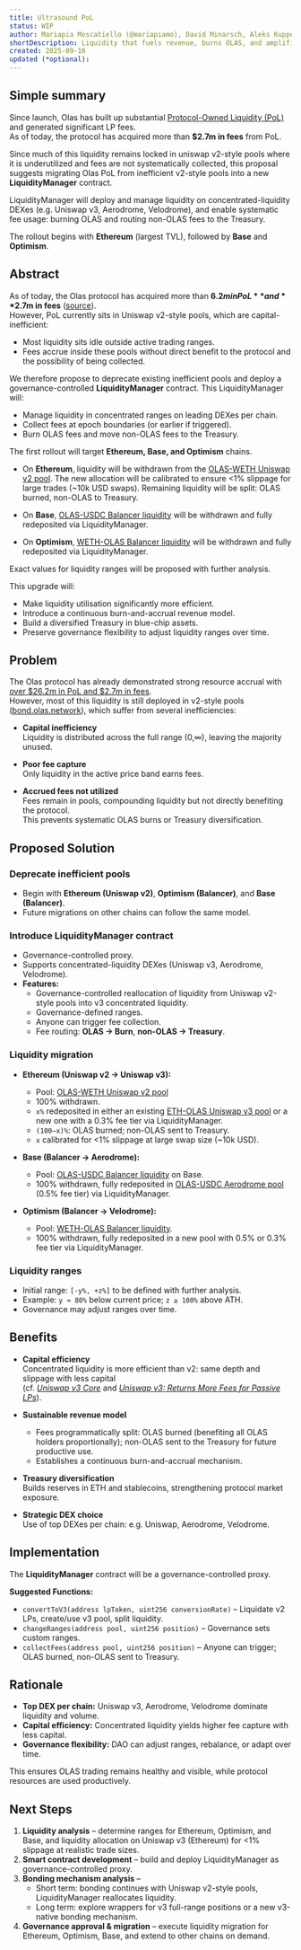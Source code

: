 ```yaml
---
title: Ultrasound PoL
status: WIP
author: Mariapia Moscatiello (@mariapiamo), David Minarsch, Aleks Kuppermind, Andrey Lebedev
shortDescription: Liquidity that fuels revenue, burns OLAS, and amplifies sustainability
created: 2025-09-16
updated (*optional): 
---
```


## Simple summary
Since launch, Olas has built up substantial [Protocol-Owned Liquidity (PoL)](https://olas.network/bond) and generated significant LP fees.  
As of today, the protocol has acquired more than **$2.7m in fees** from PoL.  

Since much of this liquidity remains locked in uniswap v2-style pools where it is underutilized and fees are not systematically collected, this proposal suggests migrating Olas PoL from inefficient v2-style pools into a new **LiquidityManager** contract. 

LiquidityManager will deploy and manage liquidity on concentrated-liquidity DEXes (e.g. Uniswap v3, Aerodrome, Velodrome), and enable systematic fee usage: burning OLAS and routing non-OLAS fees to the Treasury.  

The rollout begins with **Ethereum** (largest TVL), followed by **Base** and **Optimism**.  


## Abstract
As of today, the Olas protocol has acquired more than **$6.2m in PoL** and **$2.7m in fees** ([source](https://olas.network/bond)).  
However, PoL currently sits in Uniswap v2-style pools, which are capital-inefficient:

- Most liquidity sits idle outside active trading ranges.  
- Fees accrue inside these pools without direct benefit to the protocol and the possibility of being collected.  

We therefore propose to deprecate existing inefficient pools and deploy a governance-controlled **LiquidityManager** contract. This LiquidityManager will:

- Manage liquidity in concentrated ranges on leading DEXes per chain.  
- Collect fees at epoch boundaries (or earlier if triggered).  
- Burn OLAS fees and move non-OLAS fees to the Treasury.  

The first rollout will target **Ethereum, Base, and Optimism** chains.  

- On **Ethereum**, liquidity will be withdrawn from the [OLAS-WETH Uniswap v2 pool](https://app.uniswap.org/explore/pools/ethereum/0x09d1d767edf8fa23a64c51fa559e0688e526812f). The new allocation will be calibrated to ensure <1% slippage for large trades (~10k USD swaps). Remaining liquidity will be split: OLAS burned, non-OLAS to Treasury. 

- On **Base**, [OLAS-USDC Balancer liquidity](https://balancer.fi/pools/base/v2/0x5332584890d6e415a6dc910254d6430b8aab7e69000200000000000000000103) will be withdrawn and fully redeposited via LiquidityManager.  

- On **Optimism**, [WETH-OLAS Balancer liquidity](https://balancer.fi/pools/optimism/v2/0x5bb3e58887264b667f915130fd04bbb56116c27800020000000000000000012a) will be withdrawn and fully redeposited via LiquidityManager.  

Exact values for liquidity ranges will be proposed with further analysis.  

This upgrade will:  

- Make liquidity utilisation significantly more efficient.  
- Introduce a continuous burn-and-accrual revenue model.  
- Build a diversified Treasury in blue-chip assets.  
- Preserve governance flexibility to adjust liquidity ranges over time.  


## Problem


The Olas protocol has already demonstrated strong resource accrual with [over $26.2m in PoL and $2.7m in fees](https://olas.network/bond).  
However, most of this liquidity is still deployed in v2-style pools ([bond.olas.network](https://bond.olas.network/paths)), which suffer from several inefficiencies:

- **Capital inefficiency**  
  Liquidity is distributed across the full range (0,∞), leaving the majority unused.  

- **Poor fee capture**  
  Only liquidity in the active price band earns fees.  

- **Accrued fees not utilized**  
  Fees remain in pools, compounding liquidity but not directly benefiting the protocol.  
  This prevents systematic OLAS burns or Treasury diversification.  


## Proposed Solution

### Deprecate inefficient pools
- Begin with **Ethereum (Uniswap v2)**, **Optimism (Balancer)**, and **Base (Balancer)**.  
- Future migrations on other chains can follow the same model.  

### Introduce LiquidityManager contract
- Governance-controlled proxy.  
- Supports concentrated-liquidity DEXes (Uniswap v3, Aerodrome, Velodrome).  
- **Features:**  
  - Governance-controlled reallocation of liquidity from Uniswap v2-style pools into v3 concentrated liquidity.  
  - Governance-defined ranges.  
  - Anyone can trigger fee collection.  
  - Fee routing: **OLAS → Burn**, **non-OLAS → Treasury**.  

### Liquidity migration

- **Ethereum (Uniswap v2 → Uniswap v3):**  
  - Pool: [OLAS-WETH Uniswap v2 pool](https://app.uniswap.org/explore/pools/ethereum/0x09d1d767edf8fa23a64c51fa559e0688e526812f) 
  - 100% withdrawn.  
  - `x%` redeposited in either an existing [ETH-OLAS Uniswap v3 pool](https://app.uniswap.org/explore/pools/ethereum/0x18f7B33172F5150949EeF05EbB3b5D4Fe245f391) or a new one with a 0.3% fee tier via LiquidityManager.  
  - `(100–x)%`: OLAS burned; non-OLAS sent to Treasury.  
  - `x` calibrated for <1% slippage at large swap size (~10k USD).  

- **Base (Balancer → Aerodrome):**  
  - Pool: [OLAS-USDC Balancer liquidity](https://balancer.fi/pools/base/v2/0x5332584890d6e415a6dc910254d6430b8aab7e69000200000000000000000103) on Base.  
  - 100% withdrawn, fully redeposited in [OLAS-USDC Aerodrome pool](https://aerodrome.finance/liquidity?query=olas&filters=concentrated) (0.5% fee tier) via LiquidityManager.  

- **Optimism (Balancer → Velodrome):**  
  - Pool: [WETH-OLAS Balancer liquidity](https://balancer.fi/pools/optimism/v2/0x5bb3e58887264b667f915130fd04bbb56116c27800020000000000000000012a).  
  - 100% withdrawn, fully redeposited in a new pool with 0.5% or 0.3% fee tier via LiquidityManager.  

### Liquidity ranges
- Initial range: `[-y%, +z%]` to be defined with further analysis.  
- Example: `y ≈ 80%` below current price; `z ≥ 100%` above ATH.  
- Governance may adjust ranges over time.  


## Benefits

- **Capital efficiency**  
  Concentrated liquidity is more efficient than v2: same depth and slippage with less capital  
  (cf. *[Uniswap v3 Core](https://app.uniswap.org/whitepaper-v3.pdf)* and *[Uniswap v3: Returns More Fees for Passive LPs](https://blog.uniswap.org/fee-returns?utm_source=chatgpt.com)*).  

- **Sustainable revenue model**  
  
    - Fees programmatically split: OLAS burned (benefiting all OLAS holders proportionally); non-OLAS sent to the Treasury for future productive use.  
    - Establishes a continuous burn-and-accrual mechanism.  

- **Treasury diversification**  
  Builds reserves in ETH and stablecoins, strengthening protocol market exposure.  

- **Strategic DEX choice**  
  Use of top DEXes per chain: e.g. Uniswap, Aerodrome, Velodrome.  


## Implementation
The **LiquidityManager** contract will be a governance-controlled proxy.  

**Suggested Functions:**  
- `convertToV3(address lpToken, uint256 conversionRate)` – Liquidate v2 LPs, create/use v3 pool, split liquidity.  
- `changeRanges(address pool, uint256 position)` – Governance sets custom ranges.  
- `collectFees(address pool, uint256 position)` – Anyone can trigger; OLAS burned, non-OLAS sent to Treasury.  


## Rationale
- **Top DEX per chain:** Uniswap v3, Aerodrome, Velodrome dominate liquidity and volume.  
- **Capital efficiency:** Concentrated liquidity yields higher fee capture with less capital.  
- **Governance flexibility:** DAO can adjust ranges, rebalance, or adapt over time.  

This ensures OLAS trading remains healthy and visible, while protocol resources are used productively.  


## Next Steps

1. **Liquidity analysis** – determine ranges for Ethereum, Optimism, and Base, and liquidity allocation on Uniswap v3 (Ethereum) for <1% slippage at realistic trade sizes.  
2. **Smart contract development** – build and deploy LiquidityManager as governance-controlled proxy.  
3. **Bonding mechanism analysis** –  
   - Short term: bonding continues with Uniswap v2-style pools, LiquidityManager reallocates liquidity.  
   - Long term: explore wrappers for v3 full-range positions or a new v3-native bonding mechanism.  
4. **Governance approval & migration** – execute liquidity migration for Ethereum, Optimism, Base, and extend to other chains on demand.  
